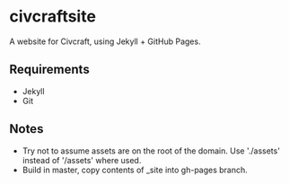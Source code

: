 civcraftsite
============

A website for Civcraft, using Jekyll + GitHub Pages.

## Requirements
* Jekyll
* Git

## Notes
* Try not to assume assets are on the root of the domain. Use './assets' instead of '/assets' where used.
* Build in master, copy contents of _site into gh-pages branch.


